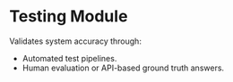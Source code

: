 # Testing Module
Validates system accuracy through:
- Automated test pipelines.
- Human evaluation or API-based ground truth answers.
